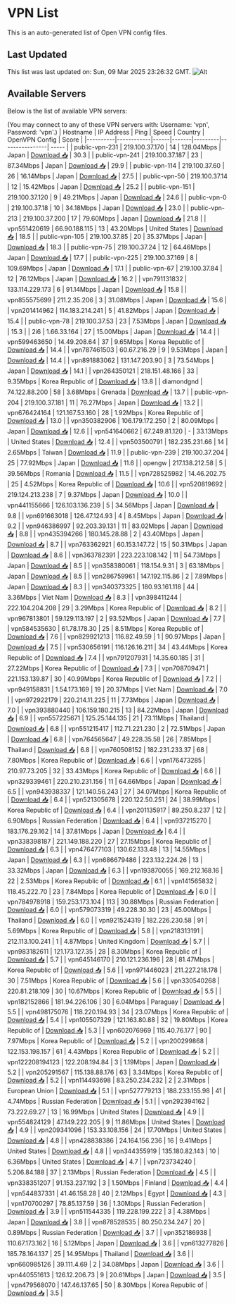 # VPN List

This is an auto-generated list of Open VPN config files.

## Last Updated

This list was last updated on: Sun, 09 Mar 2025 23:26:32 GMT.
![Alt](https://repobeats.axiom.co/api/embed/186b98318ef1479477931607c1ad7d823f12451f.svg "Repobeats analytics image")

## Available Servers

Below is the list of available VPN servers:

(You may connect to any of these VPN servers with: Username: 'vpn', Password: 'vpn'.)
| Hostname | IP Address | Ping | Speed | Country | OpenVPN Config | Score |
|----------|------------|------|-------|---------|----------------| ----- |
| public-vpn-231 | 219.100.37.170 | 14 | 128.04Mbps | Japan | [Download 📥](./configs/server_0_JP.ovpn) | 30.3 |
| public-vpn-241 | 219.100.37.187 | 23 | 87.34Mbps | Japan | [Download 📥](./configs/server_1_JP.ovpn) | 29.9 |
| public-vpn-114 | 219.100.37.60 | 26 | 16.14Mbps | Japan | [Download 📥](./configs/server_2_JP.ovpn) | 27.5 |
| public-vpn-50 | 219.100.37.14 | 12 | 15.42Mbps | Japan | [Download 📥](./configs/server_3_JP.ovpn) | 25.2 |
| public-vpn-151 | 219.100.37.120 | 9 | 49.21Mbps | Japan | [Download 📥](./configs/server_4_JP.ovpn) | 24.6 |
| public-vpn-0 | 219.100.37.18 | 10 | 34.18Mbps | Japan | [Download 📥](./configs/server_5_JP.ovpn) | 23.0 |
| public-vpn-213 | 219.100.37.200 | 17 | 79.60Mbps | Japan | [Download 📥](./configs/server_6_JP.ovpn) | 21.8 |
| vpn551420619 | 66.90.188.115 | 13 | 43.20Mbps | United States | [Download 📥](./configs/server_7_US.ovpn) | 18.5 |
| public-vpn-105 | 219.100.37.85 | 20 | 35.37Mbps | Japan | [Download 📥](./configs/server_8_JP.ovpn) | 18.3 |
| public-vpn-75 | 219.100.37.24 | 12 | 64.46Mbps | Japan | [Download 📥](./configs/server_9_JP.ovpn) | 17.7 |
| public-vpn-225 | 219.100.37.169 | 8 | 109.69Mbps | Japan | [Download 📥](./configs/server_10_JP.ovpn) | 17.1 |
| public-vpn-67 | 219.100.37.84 | 12 | 76.12Mbps | Japan | [Download 📥](./configs/server_11_JP.ovpn) | 16.2 |
| vpn791131832 | 133.114.229.173 | 6 | 91.14Mbps | Japan | [Download 📥](./configs/server_12_JP.ovpn) | 15.8 |
| vpn855575699 | 211.2.35.206 | 3 | 31.08Mbps | Japan | [Download 📥](./configs/server_13_JP.ovpn) | 15.6 |
| vpn201414962 | 114.183.214.241 | 5 | 41.82Mbps | Japan | [Download 📥](./configs/server_14_JP.ovpn) | 15.4 |
| public-vpn-78 | 219.100.37.53 | 23 | 7.53Mbps | Japan | [Download 📥](./configs/server_15_JP.ovpn) | 15.3 |
| 2i6 | 1.66.33.164 | 27 | 15.00Mbps | Japan | [Download 📥](./configs/server_16_JP.ovpn) | 14.4 |
| vpn599463650 | 14.49.208.64 | 37 | 9.65Mbps | Korea Republic of | [Download 📥](./configs/server_17_KR.ovpn) | 14.4 |
| vpn787461503 | 60.67.216.29 | 9 | 9.53Mbps | Japan | [Download 📥](./configs/server_18_JP.ovpn) | 14.4 |
| vpn891883062 | 131.147.203.90 | 3 | 73.54Mbps | Japan | [Download 📥](./configs/server_19_JP.ovpn) | 14.1 |
| vpn264350121 | 218.151.48.166 | 33 | 9.35Mbps | Korea Republic of | [Download 📥](./configs/server_20_KR.ovpn) | 13.8 |
| diamondgnd | 74.122.88.200 | 58 | 3.68Mbps | Grenada | [Download 📥](./configs/server_21_GD.ovpn) | 13.7 |
| public-vpn-204 | 219.100.37.181 | 11 | 76.27Mbps | Japan | [Download 📥](./configs/server_22_JP.ovpn) | 13.2 |
| vpn676424164 | 121.167.53.160 | 28 | 1.92Mbps | Korea Republic of | [Download 📥](./configs/server_23_KR.ovpn) | 13.0 |
| vpn350382906 | 106.179.172.250 | 2 | 80.09Mbps | Japan | [Download 📥](./configs/server_24_JP.ovpn) | 12.6 |
| vpn541640662 | 67.249.81.120 | - | 33.13Mbps | United States | [Download 📥](./configs/server_25_US.ovpn) | 12.4 |
| vpn503500791 | 182.235.231.66 | 14 | 2.65Mbps | Taiwan | [Download 📥](./configs/server_26_TW.ovpn) | 11.9 |
| public-vpn-239 | 219.100.37.204 | 25 | 77.92Mbps | Japan | [Download 📥](./configs/server_27_JP.ovpn) | 11.6 |
| opengw | 217.138.212.58 | 5 | 39.56Mbps | Romania | [Download 📥](./configs/server_28_RO.ovpn) | 11.5 |
| vpn728525982 | 14.46.202.75 | 25 | 4.52Mbps | Korea Republic of | [Download 📥](./configs/server_29_KR.ovpn) | 10.6 |
| vpn520819692 | 219.124.213.238 | 7 | 9.37Mbps | Japan | [Download 📥](./configs/server_30_JP.ovpn) | 10.0 |
| vpn441155666 | 126.103.136.239 | 5 | 34.56Mbps | Japan | [Download 📥](./configs/server_31_JP.ovpn) | 9.8 |
| vpn691663018 | 126.47.124.93 | 4 | 8.45Mbps | Japan | [Download 📥](./configs/server_32_JP.ovpn) | 9.2 |
| vpn946386997 | 92.203.39.131 | 11 | 83.02Mbps | Japan | [Download 📥](./configs/server_33_JP.ovpn) | 8.8 |
| vpn435394266 | 180.145.28.88 | 2 | 43.40Mbps | Japan | [Download 📥](./configs/server_34_JP.ovpn) | 8.7 |
| vpn763362921 | 60.153.147.72 | 15 | 50.31Mbps | Japan | [Download 📥](./configs/server_35_JP.ovpn) | 8.6 |
| vpn363782391 | 223.223.108.142 | 11 | 54.73Mbps | Japan | [Download 📥](./configs/server_36_JP.ovpn) | 8.5 |
| vpn358380061 | 118.154.9.31 | 3 | 63.18Mbps | Japan | [Download 📥](./configs/server_37_JP.ovpn) | 8.5 |
| vpn286759961 | 147.192.115.86 | 2 | 7.89Mbps | Japan | [Download 📥](./configs/server_38_JP.ovpn) | 8.3 |
| vpn340373325 | 180.93.161.118 | 44 | 3.36Mbps | Viet Nam | [Download 📥](./configs/server_39_VN.ovpn) | 8.3 |
| vpn398411244 | 222.104.204.208 | 29 | 3.29Mbps | Korea Republic of | [Download 📥](./configs/server_40_KR.ovpn) | 8.2 |
| vpn967813801 | 59.129.113.197 | 2 | 93.52Mbps | Japan | [Download 📥](./configs/server_41_JP.ovpn) | 7.7 |
| vpn584535630 | 61.78.178.30 | 25 | 8.51Mbps | Korea Republic of | [Download 📥](./configs/server_42_KR.ovpn) | 7.6 |
| vpn829921213 | 116.82.49.59 | 1 | 90.97Mbps | Japan | [Download 📥](./configs/server_43_JP.ovpn) | 7.5 |
| vpn530656191 | 116.126.16.211 | 34 | 43.44Mbps | Korea Republic of | [Download 📥](./configs/server_44_KR.ovpn) | 7.4 |
| vpn791207931 | 14.35.60.185 | 31 | 27.22Mbps | Korea Republic of | [Download 📥](./configs/server_45_KR.ovpn) | 7.3 |
| vpn708709471 | 221.153.139.87 | 30 | 40.99Mbps | Korea Republic of | [Download 📥](./configs/server_46_KR.ovpn) | 7.2 |
| vpn949158831 | 1.54.173.169 | 19 | 20.37Mbps | Viet Nam | [Download 📥](./configs/server_47_VN.ovpn) | 7.0 |
| vpn972922179 | 220.214.11.225 | 11 | 7.73Mbps | Japan | [Download 📥](./configs/server_48_JP.ovpn) | 7.0 |
| vpn393880440 | 106.159.180.215 | 13 | 84.22Mbps | Japan | [Download 📥](./configs/server_49_JP.ovpn) | 6.9 |
| vpn557225671 | 125.25.144.135 | 21 | 73.11Mbps | Thailand | [Download 📥](./configs/server_50_TH.ovpn) | 6.8 |
| vpn551215417 | 112.71.221.230 | 2 | 72.51Mbps | Japan | [Download 📥](./configs/server_51_JP.ovpn) | 6.8 |
| vpn764565647 | 49.228.35.58 | 26 | 7.85Mbps | Thailand | [Download 📥](./configs/server_52_TH.ovpn) | 6.8 |
| vpn760508152 | 182.231.233.37 | 68 | 7.80Mbps | Korea Republic of | [Download 📥](./configs/server_53_KR.ovpn) | 6.6 |
| vpn176473285 | 210.97.73.205 | 32 | 33.43Mbps | Korea Republic of | [Download 📥](./configs/server_54_KR.ovpn) | 6.6 |
| vpn329339461 | 220.210.231.156 | 11 | 64.66Mbps | Japan | [Download 📥](./configs/server_55_JP.ovpn) | 6.5 |
| vpn943938337 | 121.140.56.243 | 27 | 34.07Mbps | Korea Republic of | [Download 📥](./configs/server_56_KR.ovpn) | 6.4 |
| vpn521305678 | 220.122.50.251 | 24 | 38.99Mbps | Korea Republic of | [Download 📥](./configs/server_57_KR.ovpn) | 6.4 |
| vpn201135917 | 89.250.8.237 | 12 | 6.90Mbps | Russian Federation | [Download 📥](./configs/server_58_RU.ovpn) | 6.4 |
| vpn937215270 | 183.176.29.162 | 14 | 37.81Mbps | Japan | [Download 📥](./configs/server_59_JP.ovpn) | 6.4 |
| vpn338398187 | 221.149.188.220 | 27 | 27.15Mbps | Korea Republic of | [Download 📥](./configs/server_60_KR.ovpn) | 6.3 |
| vpn476477103 | 130.62.133.48 | 13 | 14.55Mbps | Japan | [Download 📥](./configs/server_61_JP.ovpn) | 6.3 |
| vpn686679486 | 223.132.224.26 | 13 | 33.32Mbps | Japan | [Download 📥](./configs/server_62_JP.ovpn) | 6.3 |
| vpn193870055 | 169.212.168.16 | 22 | 2.53Mbps | Korea Republic of | [Download 📥](./configs/server_63_KR.ovpn) | 6.1 |
| vpn141565832 | 118.45.222.70 | 23 | 7.84Mbps | Korea Republic of | [Download 📥](./configs/server_64_KR.ovpn) | 6.0 |
| vpn784978918 | 159.253.173.104 | 113 | 30.88Mbps | Russian Federation | [Download 📥](./configs/server_65_RU.ovpn) | 6.0 |
| vpn579073319 | 49.228.30.30 | 23 | 45.00Mbps | Thailand | [Download 📥](./configs/server_66_TH.ovpn) | 6.0 |
| vpn921524319 | 182.226.230.58 | 91 | 5.69Mbps | Korea Republic of | [Download 📥](./configs/server_67_KR.ovpn) | 5.8 |
| vpn218313191 | 212.113.100.241 | 1 | 4.87Mbps | United Kingdom | [Download 📥](./configs/server_68_GB.ovpn) | 5.7 |
| vpn983182611 | 121.173.127.35 | 28 | 8.30Mbps | Korea Republic of | [Download 📥](./configs/server_69_KR.ovpn) | 5.7 |
| vpn645146170 | 210.121.236.196 | 28 | 81.47Mbps | Korea Republic of | [Download 📥](./configs/server_70_KR.ovpn) | 5.6 |
| vpn971446023 | 211.227.218.178 | 30 | 7.51Mbps | Korea Republic of | [Download 📥](./configs/server_71_KR.ovpn) | 5.6 |
| vpn330540268 | 220.81.218.109 | 30 | 10.67Mbps | Korea Republic of | [Download 📥](./configs/server_72_KR.ovpn) | 5.5 |
| vpn182152866 | 181.94.226.106 | 30 | 6.04Mbps | Paraguay | [Download 📥](./configs/server_73_PY.ovpn) | 5.5 |
| vpn498175076 | 118.220.194.93 | 34 | 23.07Mbps | Korea Republic of | [Download 📥](./configs/server_74_KR.ovpn) | 5.4 |
| vpn105507329 | 121.163.80.88 | 32 | 19.80Mbps | Korea Republic of | [Download 📥](./configs/server_75_KR.ovpn) | 5.3 |
| vpn602076969 | 115.40.76.177 | 90 | 7.97Mbps | Korea Republic of | [Download 📥](./configs/server_76_KR.ovpn) | 5.2 |
| vpn200299868 | 122.153.198.157 | 61 | 4.43Mbps | Korea Republic of | [Download 📥](./configs/server_77_KR.ovpn) | 5.2 |
| vpn122208194123 | 122.208.194.84 | 3 | 1.19Mbps | Japan | [Download 📥](./configs/server_78_JP.ovpn) | 5.2 |
| vpn205291567 | 115.138.88.176 | 63 | 3.34Mbps | Korea Republic of | [Download 📥](./configs/server_79_KR.ovpn) | 5.2 |
| vpn114493698 | 83.250.234.232 | 2 | 2.31Mbps | European Union | [Download 📥](./configs/server_80_EU.ovpn) | 5.1 |
| vpn527779213 | 188.233.155.98 | 41 | 4.74Mbps | Russian Federation | [Download 📥](./configs/server_81_RU.ovpn) | 5.1 |
| vpn292394162 | 73.222.69.27 | 13 | 16.99Mbps | United States | [Download 📥](./configs/server_82_US.ovpn) | 4.9 |
| vpn554824129 | 47.149.222.205 | 9 | 11.86Mbps | United States | [Download 📥](./configs/server_83_US.ovpn) | 4.9 |
| vpn209341096 | 153.33.108.156 | 24 | 17.70Mbps | United States | [Download 📥](./configs/server_84_US.ovpn) | 4.8 |
| vpn428838386 | 24.164.156.236 | 16 | 9.41Mbps | United States | [Download 📥](./configs/server_85_US.ovpn) | 4.8 |
| vpn344355919 | 135.180.82.143 | 10 | 6.36Mbps | United States | [Download 📥](./configs/server_86_US.ovpn) | 4.7 |
| vpn723734240 | 5.206.84.188 | 37 | 2.13Mbps | Russian Federation | [Download 📥](./configs/server_87_RU.ovpn) | 4.5 |
| vpn338351207 | 91.153.237.192 | 3 | 1.50Mbps | Finland | [Download 📥](./configs/server_88_FI.ovpn) | 4.4 |
| vpn544837331 | 41.46.158.28 | 40 | 2.12Mbps | Egypt | [Download 📥](./configs/server_89_EG.ovpn) | 4.3 |
| vpn170700297 | 78.85.137.59 | 36 | 1.30Mbps | Russian Federation | [Download 📥](./configs/server_90_RU.ovpn) | 3.9 |
| vpn511544335 | 119.228.199.222 | 3 | 4.38Mbps | Japan | [Download 📥](./configs/server_91_JP.ovpn) | 3.8 |
| vpn878528535 | 80.250.234.247 | 20 | 0.89Mbps | Russian Federation | [Download 📥](./configs/server_92_RU.ovpn) | 3.7 |
| vpn352186938 | 110.67.173.162 | 16 | 5.12Mbps | Japan | [Download 📥](./configs/server_93_JP.ovpn) | 3.6 |
| vpn613277826 | 185.78.164.137 | 25 | 14.95Mbps | Thailand | [Download 📥](./configs/server_94_TH.ovpn) | 3.6 |
| vpn660985126 | 39.111.4.69 | 2 | 34.08Mbps | Japan | [Download 📥](./configs/server_95_JP.ovpn) | 3.6 |
| vpn440551613 | 126.12.206.73 | 9 | 20.61Mbps | Japan | [Download 📥](./configs/server_96_JP.ovpn) | 3.5 |
| vpn479568070 | 147.46.137.65 | 50 | 8.30Mbps | Korea Republic of | [Download 📥](./configs/server_97_KR.ovpn) | 3.5 |
